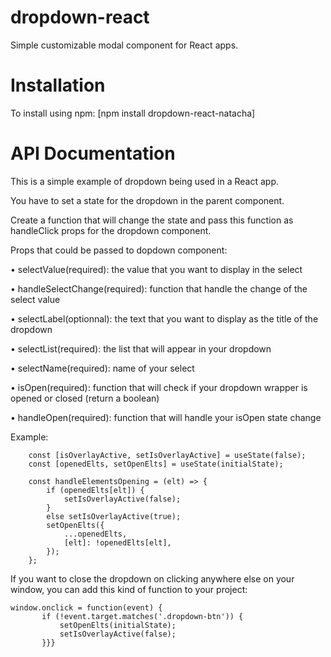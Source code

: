 # dropdown-react

Simple customizable modal component for React apps.

# Installation

To install using npm: [npm install dropdown-react-natacha]

# API Documentation

This is a simple example of dropdown being used in a React app.

You have to set a state for the dropdown in the parent component.

Create a function that will change the state and pass this function as handleClick props for the dropdown component.

Props that could be passed to dopdown component:

•	selectValue(required): the value that you want to display in the select

•	handleSelectChange(required): function that handle the change of the select value

•	selectLabel(optionnal): the text that you want to display as the title of the dropdown

•	selectList(required): the list that will appear in your dropdown

•	selectName(required): name of your select

•	isOpen(required): function that will check if your dropdown wrapper is opened or closed (return a boolean)

•	handleOpen(required): function that will handle your isOpen state change 

Example:
````
    const [isOverlayActive, setIsOverlayActive] = useState(false);
    const [openedElts, setOpenElts] = useState(initialState);
    
    const handleElementsOpening = (elt) => {
        if (openedElts[elt]) {
            setIsOverlayActive(false);
        }
        else setIsOverlayActive(true);
        setOpenElts({
            ...openedElts,
            [elt]: !openedElts[elt],
        });
    };
````
    
If you want to close the dropdown on clicking anywhere else on your window, you can add this kind of function to your project:
 ````
 window.onclick = function(event) {
        if (!event.target.matches('.dropdown-btn')) {
            setOpenElts(initialState);
            setIsOverlayActive(false);
        }}}
````
